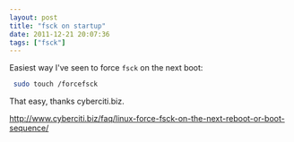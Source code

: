 ```yaml
---
layout: post
title: "fsck on startup"
date: 2011-12-21 20:07:36
tags: ["fsck"]
---
```


Easiest way I've seen to force `fsck` on the next boot:

```bash
 sudo touch /forcefsck
```

That easy, thanks cyberciti.biz.

<http://www.cyberciti.biz/faq/linux-force-fsck-on-the-next-reboot-or-boot-sequence/>
